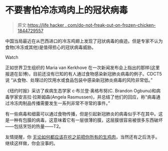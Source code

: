 # 不要害怕冷冻鸡肉上的冠状病毒

> 原文:[https://life hacker . com/do-not-freak-out-on-frozen-chicken-1844729557](https://lifehacker.com/do-not-freak-out-about-coronavirus-on-frozen-chicken-1844729557)

中国当局最近在从巴西进口的冷冻鸡翅上发现了冠状病毒的痕迹。但是专家不认为食物(冷冻或其他)是值得担心的冠状病毒威胁。

Watch

正如世界卫生组织的 Maria van Kerkhove 在一次新闻发布会上指出的那样(这里报道在彭博)，目前还没有已知的有人通过食物感染新冠肺炎病毒的例子。CDCT5 说 “从食物、处理过的饮用水或食品包装中感染新冠肺炎病毒的风险非常低。”

《纽约时报》采访了疾病生态学家 c·布兰登·奥格布努(C. Brandon Ogbunu)和病毒学家安吉拉·拉斯姆森(Angela Rasmussen)，并总结了他们的回应，称“病毒通过冷冻肉制品传播需要发生一系列非常不寻常的事件。”

有一些病毒和细菌可以通过食物传播，但是引起新冠肺炎的病毒似乎不在其中。这是一种有包膜的病毒，这意味着它有一层很薄的膜，这层膜很容易被很多东西破坏——包括烹饪的热量——T2。

友情提醒，你 [无论如何都应该在吃之前把你所有的生鸡肉](https://lifehacker.com/why-you-can-eat-raw-fish-but-not-other-raw-meats-1792502180)，当然还有之后洗手。继续这样做，你会没事的。